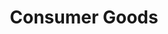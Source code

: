 ---
title: Consumer Goods
slug: consumer-goods
taxonomy:
	tag: industry
content:
    items:
        '@taxonomy.industry': consumer-goods
    order:
        by: date
        dir: desc
---